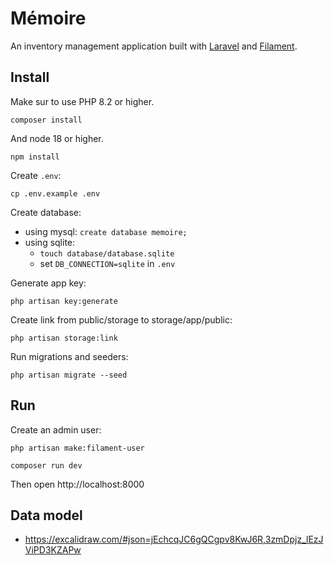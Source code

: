 # Mémoire

An inventory management application built with [Laravel](https://laravel.com/docs/12.x) and [Filament](https://filamentphp.com/docs/4.x).

## Install

Make sur to use PHP 8.2 or higher.

```
composer install
```

And node 18 or higher.

```
npm install
```

Create `.env`:

```
cp .env.example .env
```

Create database:

-   using mysql: `create database memoire;`
-   using sqlite:
    -   `touch database/database.sqlite`
    -   set `DB_CONNECTION=sqlite` in `.env`

Generate app key:

```
php artisan key:generate
```

Create link from public/storage to storage/app/public:

```
php artisan storage:link
```

Run migrations and seeders:

```
php artisan migrate --seed
```

## Run

Create an admin user:

```
php artisan make:filament-user
```

```
composer run dev
```

Then open http://localhost:8000

## Data model

-   https://excalidraw.com/#json=jEchcqJC6gQCgpv8KwJ6R,3zmDpjz_lEzJViPD3KZAPw
